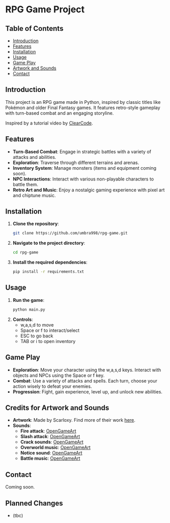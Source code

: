 # RPG Game Project

## Table of Contents
- [Introduction](#introduction)
- [Features](#features)
- [Installation](#installation)
- [Usage](#usage)
- [Game Play](#game-play)
- [Artwork and Sounds](#credits-for-artwork-and-sounds)
- [Contact](#contact)

## Introduction
This project is an RPG game made in Python, inspired by classic titles like Pokémon and older Final Fantasy games. It features retro-style gameplay with turn-based combat and an engaging storyline.

Inspired by a tutorial video by [ClearCode](https://www.youtube.com/watch?v=fo4e3njyGy0).

## Features
- **Turn-Based Combat**: Engage in strategic battles with a variety of attacks and abilities.
- **Exploration**: Traverse through different terrains and arenas.
- **Inventory System**: Manage monsters (items and equipment coming soon).
- **NPC Interactions**: Interact with various non-playable characters to battle them.
- **Retro Art and Music**: Enjoy a nostalgic gaming experience with pixel art and chiptune music.

## Installation
1. **Clone the repository**:
    ```bash
    git clone https://github.com/umbra998/rpg-game.git
    ```
2. **Navigate to the project directory**:
    ```bash
    cd rpg-game
    ```
3. **Install the required dependencies**:
    ```bash
    pip install -r requirements.txt
    ```

## Usage
1. **Run the game**:
    ```bash
    python main.py
    ```
2. **Controls**:
   - w,a,s,d to move
   - Space or f to interact/select
   - ESC to go back
   - TAB or i to open inventory

## Game Play
- **Exploration**: Move your character using the w,a,s,d keys. Interact with objects and NPCs using the Space or f key.
- **Combat**: Use a variety of attacks and spells. Each turn, choose your action wisely to defeat your enemies.
- **Progression**: Fight, gain experience, level up, and unlock new abilities.

## Credits for Artwork and Sounds
- **Artwork**: Made by Scarloxy. Find more of their work [here](https://scarloxy.itch.io/mpwsp01).
- **Sounds**:
  - **Fire attack**: [OpenGameArt](https://opengameart.org/content/spell-4-fire)
  - **Slash attack**: [OpenGameArt](https://opengameart.org/content/knife-sharpening-slice-2)
  - **Crack sounds**: [OpenGameArt](https://opengameart.org/content/5-break-crunch-impacts)
  - **Overworld music**: [OpenGameArt](https://opengameart.org/content/nes-overworld-theme)
  - **Notice sound**: [OpenGameArt](https://opengameart.org/content/10-8bit-coin-sounds)
  - **Battle music**: [OpenGameArt](https://opengameart.org/content/boss-battle-1-8-bit-re-upload)
## Contact
Coming soon.

## Planned Changes
- (tbc)
